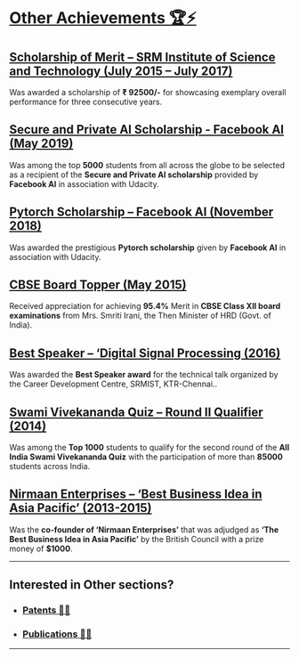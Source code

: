 # [Other Achievements 🏆⚡](https://github.com/prateekralhan/Personal_Stuff/tree/Other-Achievements)

## [Scholarship of Merit – SRM Institute of Science and Technology (July 2015 – July 2017)](https://drive.google.com/file/d/1fB0TmmRQ_EL1ZcHcuHVK9np3RMlQGU20/view)
Was awarded a scholarship of **₹ 92500/-** for showcasing exemplary overall performance for three consecutive years.

## [Secure and Private AI Scholarship  - Facebook AI (May 2019)](https://drive.google.com/file/d/1AckmR65DbnVD_ESMbGJqUAK7i32kTGGC/view)
Was among the top **5000** students from all across the globe to be selected as a recipient of the **Secure and Private AI scholarship** provided by **Facebook AI** in association with Udacity.

## [Pytorch Scholarship – Facebook AI (November 2018)](https://drive.google.com/file/d/1ikBS3-KCMH1j-kxAXb3LfkT7XzVjfQIs/view)
Was awarded the prestigious **Pytorch scholarship** given by **Facebook AI** in association with Udacity.

## [CBSE Board Topper (May 2015)](https://drive.google.com/file/d/1JyWTh0uAwqmm_bDYmHUODlyq5n-mBFPs/view?usp=sharing)
Received appreciation for achieving **95.4%** Merit in **CBSE Class XII board examinations** from Mrs. Smriti Irani, the Then Minister of HRD (Govt. of India).

## [Best Speaker – ‘Digital Signal Processing  (2016)](https://drive.google.com/file/d/1XZul0o6Ip-MaaGLLCqOb5qoEA9PNFvHi/view)
Was awarded the **Best Speaker award** for the technical talk organized by the Career Development Centre, SRMIST, KTR-Chennai..

## [Swami Vivekananda Quiz – Round II Qualifier (2014)](https://drive.google.com/file/d/1wBL-SHwLDEUsNAGiwqyFzoXlU_Dq5u0r/view)
Was among the **Top 1000** students to qualify for the second round of the **All India Swami Vivekananda Quiz** with the participation of more than **85000** students across India.

## [Nirmaan Enterprises – ‘Best Business Idea in Asia Pacific’ (2013-2015)](http://smsnirmaanenterprises.blogspot.com/2014/11/we-are-asia-pacific-winners.html)
Was the **co-founder of ‘Nirmaan Enterprises’** that was adjudged as **‘The Best Business Idea in Asia Pacific’** by the British Council with a prize money of **$1000**.


----------------------------------------------------------------------------------
## Interested in Other sections?

* ### [Patents 📑📝](https://github.com/prateekralhan/Personal_Stuff/tree/Patents)

* ### [Publications 📄📖](https://github.com/prateekralhan/Personal_Stuff/tree/Publications)
----------------------------------------------------------------------------------
